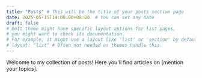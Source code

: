 ```yaml
---
title: "Posts" # This will be the title of your posts section page
date: 2025-05-15T14:00:00+08:00  # You can set any date
draft: false
# DoIt theme might have specific layout options for list pages,
# you might want to check its documentation.
# For example, it might use a layout like 'list' or 'section' by default.
# layout: "list" # Often not needed as themes handle this.
---
```


Welcome to my collection of posts! Here you'll find articles on [mention your topics].